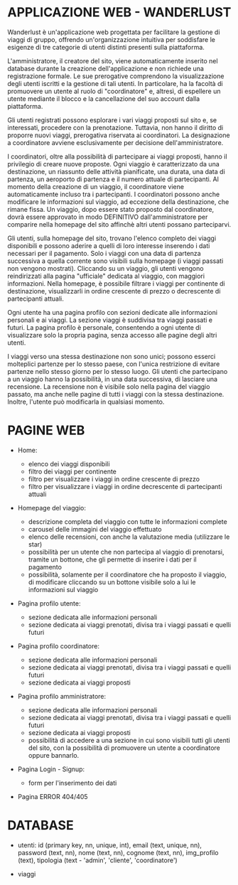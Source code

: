 # APPLICAZIONE WEB - WANDERLUST

Wanderlust è un'applicazione web progettata per facilitare la gestione di viaggi di gruppo, offrendo un'organizzazione intuitiva per soddisfare le esigenze di tre categorie di utenti distinti presenti sulla piattaforma.

L'amministratore, il creatore del sito, viene automaticamente inserito nel database durante la creazione dell'applicazione e non richiede una registrazione formale. Le sue prerogative comprendono la visualizzazione degli utenti iscritti e la gestione di tali utenti. In particolare, ha la facoltà di promuovere un utente al ruolo di "coordinatore" e, altresì, di espellere un utente mediante il blocco e la cancellazione del suo account dalla piattaforma.

Gli utenti registrati possono esplorare i vari viaggi proposti sul sito e, se interessati, procedere con la prenotazione. Tuttavia, non hanno il diritto di proporre nuovi viaggi, prerogativa riservata ai coordinatori. La designazione a coordinatore avviene esclusivamente per decisione dell'amministratore.

I coordinatori, oltre alla possibilità di partecipare ai viaggi proposti, hanno il privilegio di creare nuove proposte. Ogni viaggio è caratterizzato da una destinazione, un riassunto delle attività pianificate, una durata, una data di partenza, un aeroporto di partenza e il numero attuale di partecipanti. Al momento della creazione di un viaggio, il coordinatore viene automaticamente incluso tra i partecipanti. I coordinatori possono anche modificare le informazioni sul viaggio, ad eccezione della destinazione, che rimane fissa. Un viaggio, dopo essere stato proposto dal coordinatore, dovrà essere approvato in modo DEFINITIVO dall'amministratore per comparire nella homepage del sito affinchè altri utenti possano parteciparvi.

Gli utenti, sulla homepage del sito, trovano l'elenco completo dei viaggi disponibili e possono aderire a quelli di loro interesse inserendo i dati necessari per il pagamento. Solo i viaggi con una data di partenza successiva a quella corrente sono visibili sulla homepage (i viaggi passati non vengono mostrati). Cliccando su un viaggio, gli utenti vengono reindirizzati alla pagina "ufficiale" dedicata al viaggio, con maggiori informazioni. Nella homepage, è possibile filtrare i viaggi per continente di destinazione, visualizzarli in ordine crescente di prezzo o decrescente di partecipanti attuali.

Ogni utente ha una pagina profilo con sezioni dedicate alle informazioni personali e ai viaggi. La sezione viaggi è suddivisa tra viaggi passati e futuri. La pagina profilo è personale, consentendo a ogni utente di visualizzare solo la propria pagina, senza accesso alle pagine degli altri utenti.

I viaggi verso una stessa destinazione non sono unici; possono esserci molteplici partenze per lo stesso paese, con l'unica restrizione di evitare partenze nello stesso giorno per lo stesso luogo. Gli utenti che partecipano a un viaggio hanno la possibilità, in una data successiva, di lasciare una recensione. La recensione non è visibile solo nella pagina del viaggio passato, ma anche nelle pagine di tutti i viaggi con la stessa destinazione. Inoltre, l'utente può modificarla in qualsiasi momento.

# PAGINE WEB
* Home:
    - elenco dei viaggi disponibili
    - filtro dei viaggi per continente
    - filtro per visualizzare i viaggi in ordine crescente di prezzo
    - filtro per visualizzare i viaggi in ordine decrescente di partecipanti attuali

* Homepage del viaggio:
    - descrizione completa del viaggio con tutte le informazioni complete
    - carousel delle immagini del viaggio effettuato
    - elenco delle recensioni, con anche la valutazione media (utilizzare le star)
    - possibilità per un utente che non partecipa al viaggio di prenotarsi, tramite un bottone, che gli permette di inserire i dati per il pagamento
    - possibilità, solamente per il coordinatore che ha proposto il viaggio, di modificare cliccando su un bottone visibile solo a lui le informazioni sul viaggio

* Pagina profilo utente:
    - sezione dedicata alle informazioni personali
    - sezione dedicata ai viaggi prenotati, divisa tra i viaggi passati e quelli futuri

* Pagina profilo coordinatore:
    - sezione dedicata alle informazioni personali
    - sezione dedicata ai viaggi prenotati, divisa tra i viaggi passati e quelli futuri
    - sezione dedicata ai viaggi proposti

* Pagina profilo amministratore:
    - sezione dedicata alle informazioni personali
    - sezione dedicata ai viaggi prenotati, divisa tra i viaggi passati e quelli futuri
    - sezione dedicata ai viaggi proposti
    - possibilità di accedere a una sezione in cui sono visibili tutti gli utenti del sito, con la possibilità di promuovere un utente a coordinatore oppure bannarlo.

* Pagina Login - Signup:
    - form per l'inserimento dei dati

* Pagina ERROR 404/405

# DATABASE

* utenti: id (primary key, nn, unique, int), email (text, unique, nn), password (text, nn), nome (text, nn), cognome (text, nn), img_profilo (text), tipologia (text - 'admin', 'cliente', 'coordinatore')

* viaggi